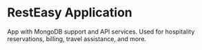 RestEasy Application
========

App with MongoDB support and API services. Used for hospitality reservations, billing, travel assistance, and more.
